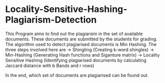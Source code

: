 # Locality-Sensitive-Hashing-Plagiarism-Detection

This Program aims to find out the plagiarsim in the set of available documents. These documents are submitted by the students for grading. The algorithm used to detect plagiarised documents is Min Hashing. The three steps involved here are 
-> Shingling (Creating k-word shingles)
-> Min-Hashing (Generating Hash functions and Siganture matrix)
-> Locality Sensitive Hashing (Identifying plagiarised documents by calculating Jaccard distance with b Bands and r rows)

In the end, which set of documents are plagiarised can be found out.
